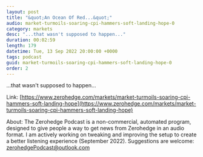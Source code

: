 ```yaml
---
layout: post
title: "&quot;An Ocean Of Red...&quot;"
audio: market-turmoils-soaring-cpi-hammers-soft-landing-hope-0
category: markets
desc: "...that wasn't supposed to happen..."
duration: 00:02:59
length: 179
datetime: Tue, 13 Sep 2022 20:00:00 +0000
tags: podcast
guid: market-turmoils-soaring-cpi-hammers-soft-landing-hope-0
order: 2
---
```

...that wasn't supposed to happen...

Link: [https://www.zerohedge.com/markets/market-turmoils-soaring-cpi-hammers-soft-landing-hope](https://www.zerohedge.com/markets/market-turmoils-soaring-cpi-hammers-soft-landing-hope)

About: The Zerohedge Podcast is a non-commercial, automated program, designed to give people a way to get news from Zerohedge in an audio format.  I am actively working on tweaking and improving the setup to create a better listening experience (September 2022).  Suggestions are welcome: [zerohedgePodcast@outlook.com](mailto:zerohedgePodcast@outlook.com)